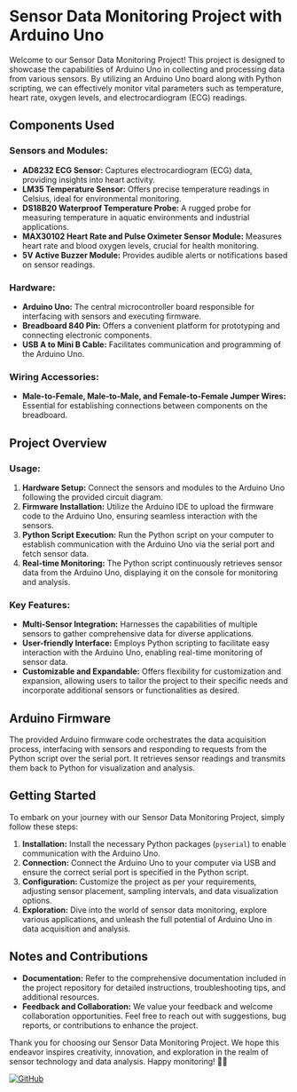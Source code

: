 # Sensor Data Monitoring Project with Arduino Uno

Welcome to our Sensor Data Monitoring Project! This project is designed to showcase the capabilities of Arduino Uno in collecting and processing data from various sensors. By utilizing an Arduino Uno board along with Python scripting, we can effectively monitor vital parameters such as temperature, heart rate, oxygen levels, and electrocardiogram (ECG) readings.

## Components Used

### Sensors and Modules:
- **AD8232 ECG Sensor:** Captures electrocardiogram (ECG) data, providing insights into heart activity.
- **LM35 Temperature Sensor:** Offers precise temperature readings in Celsius, ideal for environmental monitoring.
- **DS18B20 Waterproof Temperature Probe:** A rugged probe for measuring temperature in aquatic environments and industrial applications.
- **MAX30102 Heart Rate and Pulse Oximeter Sensor Module:** Measures heart rate and blood oxygen levels, crucial for health monitoring.
- **5V Active Buzzer Module:** Provides audible alerts or notifications based on sensor readings.

### Hardware:
- **Arduino Uno:** The central microcontroller board responsible for interfacing with sensors and executing firmware.
- **Breadboard 840 Pin:** Offers a convenient platform for prototyping and connecting electronic components.
- **USB A to Mini B Cable:** Facilitates communication and programming of the Arduino Uno.

### Wiring Accessories:
- **Male-to-Female, Male-to-Male, and Female-to-Female Jumper Wires:** Essential for establishing connections between components on the breadboard.

## Project Overview

### Usage:
1. **Hardware Setup:** Connect the sensors and modules to the Arduino Uno following the provided circuit diagram.
2. **Firmware Installation:** Utilize the Arduino IDE to upload the firmware code to the Arduino Uno, ensuring seamless interaction with the sensors.
3. **Python Script Execution:** Run the Python script on your computer to establish communication with the Arduino Uno via the serial port and fetch sensor data.
4. **Real-time Monitoring:** The Python script continuously retrieves sensor data from the Arduino Uno, displaying it on the console for monitoring and analysis.

### Key Features:
- **Multi-Sensor Integration:** Harnesses the capabilities of multiple sensors to gather comprehensive data for diverse applications.
- **User-friendly Interface:** Employs Python scripting to facilitate easy interaction with the Arduino Uno, enabling real-time monitoring of sensor data.
- **Customizable and Expandable:** Offers flexibility for customization and expansion, allowing users to tailor the project to their specific needs and incorporate additional sensors or functionalities as desired.

## Arduino Firmware

The provided Arduino firmware code orchestrates the data acquisition process, interfacing with sensors and responding to requests from the Python script over the serial port. It retrieves sensor readings and transmits them back to Python for visualization and analysis.

## Getting Started

To embark on your journey with our Sensor Data Monitoring Project, simply follow these steps:

1. **Installation:** Install the necessary Python packages (`pyserial`) to enable communication with the Arduino Uno.
2. **Connection:** Connect the Arduino Uno to your computer via USB and ensure the correct serial port is specified in the Python script.
3. **Configuration:** Customize the project as per your requirements, adjusting sensor placement, sampling intervals, and data visualization options.
4. **Exploration:** Dive into the world of sensor data monitoring, explore various applications, and unleash the full potential of Arduino Uno in data acquisition and analysis.

## Notes and Contributions

- **Documentation:** Refer to the comprehensive documentation included in the project repository for detailed instructions, troubleshooting tips, and additional resources.
- **Feedback and Collaboration:** We value your feedback and welcome collaboration opportunities. Feel free to reach out with suggestions, bug reports, or contributions to enhance the project.

Thank you for choosing our Sensor Data Monitoring Project. We hope this endeavor inspires creativity, innovation, and exploration in the realm of sensor technology and data analysis. Happy monitoring! 🚀🔬

[![GitHub](https://img.shields.io/badge/Explore%20on-GitHub-brightgreen)](https://github.com/your/repository/link)
